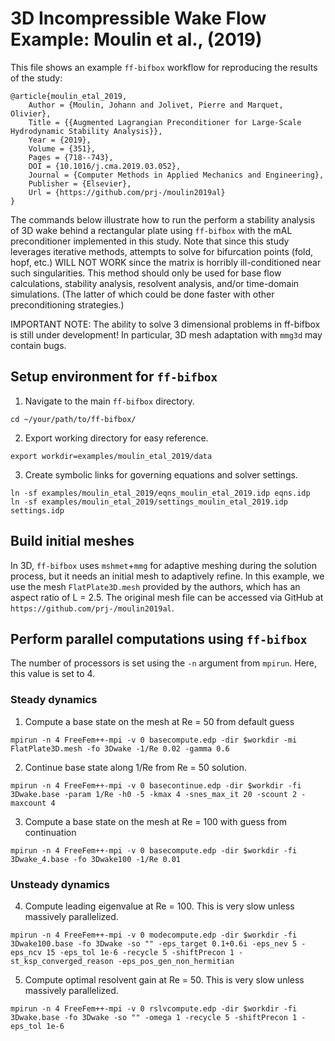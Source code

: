 # 3D Incompressible Wake Flow Example: Moulin et al., (2019)
This file shows an example `ff-bifbox` workflow for reproducing the results of the study:
```
@article{moulin_etal_2019,
    Author = {Moulin, Johann and Jolivet, Pierre and Marquet, Olivier},
    Title = {{Augmented Lagrangian Preconditioner for Large-Scale Hydrodynamic Stability Analysis}},
    Year = {2019},
    Volume = {351},
    Pages = {718--743},
    DOI = {10.1016/j.cma.2019.03.052},
    Journal = {Computer Methods in Applied Mechanics and Engineering},
    Publisher = {Elsevier},
    Url = {https://github.com/prj-/moulin2019al}
}
```
The commands below illustrate how to run the perform a stability analysis of 3D wake behind a rectangular plate using `ff-bifbox` with the mAL preconditioner implemented in this study. Note that since this study leverages iterative methods, attempts to solve for bifurcation points (fold, hopf, etc.) WILL NOT WORK since the matrix is horribly ill-conditioned near such singularities. This method should only be used for base flow calculations, stability analysis, resolvent analysis, and/or time-domain simulations. (The latter of which could be done faster with other preconditioning strategies.)

IMPORTANT NOTE: The ability to solve 3 dimensional problems in ff-bifbox is still under development! In particular, 3D mesh adaptation with `mmg3d` may contain bugs. 

## Setup environment for `ff-bifbox`
1. Navigate to the main `ff-bifbox` directory.
```
cd ~/your/path/to/ff-bifbox/
```

2. Export working directory for easy reference.
```
export workdir=examples/moulin_etal_2019/data
```

3. Create symbolic links for governing equations and solver settings.
```
ln -sf examples/moulin_etal_2019/eqns_moulin_etal_2019.idp eqns.idp
ln -sf examples/moulin_etal_2019/settings_moulin_etal_2019.idp settings.idp
```

## Build initial meshes
In 3D, `ff-bifbox` uses `mshmet`+`mmg` for adaptive meshing during the solution process, but it needs an initial mesh to adaptively refine. In this example, we use the mesh `FlatPlate3D.mesh` provided by the authors, which has an aspect ratio of L = 2.5. The original mesh file can be accessed via GitHub at `https://github.com/prj-/moulin2019al`.

## Perform parallel computations using `ff-bifbox`
The number of processors is set using the `-n` argument from `mpirun`. Here, this value is set to 4.
### Steady dynamics
1. Compute a base state on the mesh at Re = 50 from default guess
```
mpirun -n 4 FreeFem++-mpi -v 0 basecompute.edp -dir $workdir -mi FlatPlate3D.mesh -fo 3Dwake -1/Re 0.02 -gamma 0.6
```

2. Continue base state along 1/Re from Re = 50 solution.
```
mpirun -n 4 FreeFem++-mpi -v 0 basecontinue.edp -dir $workdir -fi 3Dwake.base -param 1/Re -h0 -5 -kmax 4 -snes_max_it 20 -scount 2 -maxcount 4
```

3. Compute a base state on the mesh at Re = 100 with guess from continuation
```
mpirun -n 4 FreeFem++-mpi -v 0 basecompute.edp -dir $workdir -fi 3Dwake_4.base -fo 3Dwake100 -1/Re 0.01
```

### Unsteady dynamics
4. Compute leading eigenvalue at Re = 100. This is very slow unless massively parallelized.
```
mpirun -n 4 FreeFem++-mpi -v 0 modecompute.edp -dir $workdir -fi 3Dwake100.base -fo 3Dwake -so "" -eps_target 0.1+0.6i -eps_nev 5 -eps_ncv 15 -eps_tol 1e-6 -recycle 5 -shiftPrecon 1 -st_ksp_converged_reason -eps_pos_gen_non_hermitian
```

5. Compute optimal resolvent gain at Re = 50. This is very slow unless massively parallelized.
```
mpirun -n 4 FreeFem++-mpi -v 0 rslvcompute.edp -dir $workdir -fi 3Dwake.base -fo 3Dwake -so "" -omega 1 -recycle 5 -shiftPrecon 1 -eps_tol 1e-6
```
